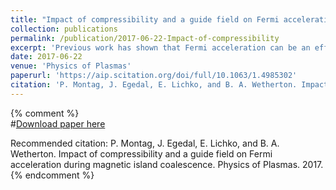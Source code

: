 ```yaml
---
title: "Impact of compressibility and a guide field on Fermi acceleration during magnetic island coalescence"
collection: publications
permalink: /publication/2017-06-22-Impact-of-compressibility
excerpt: 'Previous work has shown that Fermi acceleration can be an effective heating mechanism during magnetic island coalescence, where electrons may undergo repeated reflections as the magnetic field lines contract. This energization has the potential to account for the power-law distributions of particle energy inferred from observations of solar flares. Here, we develop a generalized frame- work for the analysis of Fermi acceleration that can incorporate the effects of compressibility and non-uniformity along field lines, which have commonly been neglected in previous treatments of the problem. Applying this framework to the simplified case of the uniform flux tube allows us to find both the power-law scaling of the distribution function and the rate at which the power-law behavior develops. We find that a guide magnetic field of order unity effectively suppresses the development of power-law distributions.'
date: 2017-06-22
venue: 'Physics of Plasmas'
paperurl: 'https://aip.scitation.org/doi/full/10.1063/1.4985302'
citation: 'P. Montag, J. Egedal, E. Lichko, and B. A. Wetherton. Impact of compressibility and a guide field on Fermi acceleration during magnetic island coalescence. Physics of Plasmas. 2017.'
---
```

{% comment %}    
#[Download paper here](https://aip.scitation.org/doi/full/10.1063/1.4985302)

Recommended citation: P. Montag, J. Egedal, E. Lichko, and B. A. Wetherton. Impact of compressibility and a guide field on Fermi acceleration during magnetic island coalescence. Physics of Plasmas. 2017.
{% endcomment %}    